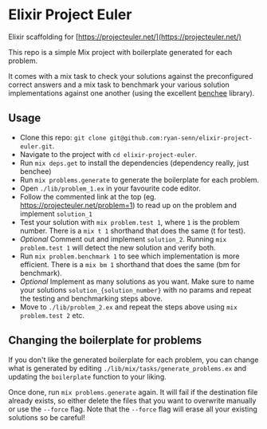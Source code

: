 # Elixir Project Euler

Elixir scaffolding for [https://projecteuler.net/](https://projecteuler.net/)

This repo is a simple Mix project with boilerplate generated for each problem.

It comes with a mix task to check your solutions against the preconfigured correct answers and a mix task to benchmark your various solution implementations against one another (using the excellent [benchee](https://github.com/bencheeorg/benchee) library).

## Usage

* Clone this repo: `git clone git@github.com:ryan-senn/elixir-project-euler.git`.
* Navigate to the project with `cd elixir-project-euler`.
* Run `mix deps.get` to install the dependencies (dependency really, just benchee)
* Run `mix problems.generate` to generate the boilerplate for each problem.
* Open `./lib/problem_1.ex` in your favourite code editor.
* Follow the commented link at the top (eg. https://projecteuler.net/problem=1) to read up on the problem and implement `solution_1`
* Test your solution with `mix problem.test 1`, where `1` is the problem number. There is a `mix t 1` shorthand that does the same (t for test).
* *Optional* Comment out and implement `solution_2`. Running `mix problem.test 1` will detect the new solution and verify both.
* Run `mix problem.benchmark 1` to see which implementation is more efficient. There is a `mix bm 1` shorthand that does the same (bm for benchmark).
* *Optional* Implement as many solutions as you want. Make sure to name your solutions `solution_{solution_number}` with no params and repeat the testing and benchmarking steps above.
* Move to `./lib/problem_2.ex` and repeat the steps above using `mix problem.test 2` etc.

## Changing the boilerplate for problems

If you don't like the generated boilerplate for each problem, you can change what is generated by editing `./lib/mix/tasks/generate_problems.ex` and updating the `boilerplate` function to your liking.

Once done, run `mix problems.generate` again. It will fail if the destination file already exists, so either delete the files that you want to overwrite manually or use the `--force` flag. Note that the `--force` flag will erase all your existing solutions so be careful!